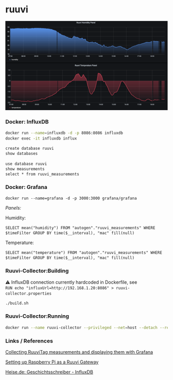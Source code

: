 # ruuvi

![Ruuvi Grafana Dashboard](/doc/ruuvi_grafana.png)

### Docker: InfluxDB
```sh
docker run --name=influxdb -d -p 8086:8086 influxdb
docker exec -it influxdb influx
```

```
create database ruuvi
show databases

use database ruuvi
show measurements
select * from ruuvi_measurements
```

### Docker: Grafana
```
docker run --name=grafana -d -p 3000:3000 grafana/grafana
```
*Panels:*

Humidity:
```
SELECT mean("humidity") FROM "autogen"."ruuvi_measurements" WHERE $timeFilter GROUP BY time($__interval), "mac" fill(null)
```
Temperature:
```
SELECT mean("temperature") FROM "autogen"."ruuvi_measurements" WHERE $timeFilter GROUP BY time($__interval), "mac" fill(null)
```


### Ruuvi-Collector:Building


:warning: InfluxDB connection currently hardcoded in Dockerfile, see\
`RUN echo "influxUrl=http://192.168.1.20:8086" > ruuvi-collector.properties`

```sh
./build.sh
```

### Ruuvi-Collector:Running
```sh
docker run --name ruuvi-collector --privileged --net=host --detach --restart always ruuvi-collector
```

### Links / References

[Collecting RuuviTag measurements and displaying them with Grafana](https://f.ruuvi.com/t/collecting-ruuvitag-measurements-and-displaying-them-with-grafana/267)

[Setting up Raspberry Pi as a Ruuvi Gateway](https://blog.ruuvi.com/rpi-gateway-6e4a5b676510)

[Heise.de: Geschichtsschreiber - InfluxDB](https://www.heise.de/select/ct/2019/5/1551091687444779)

